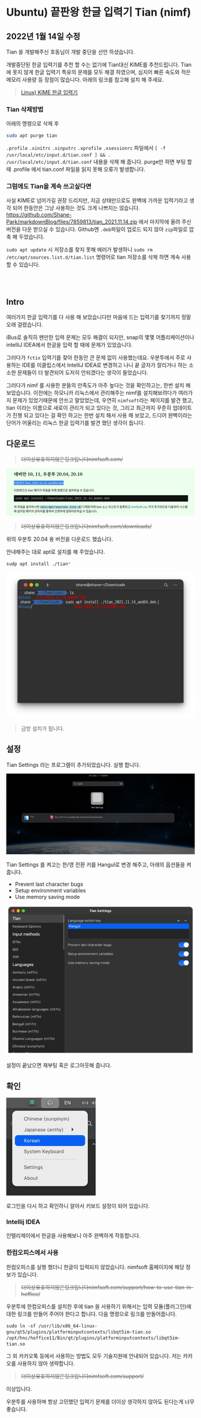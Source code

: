 # Ubuntu) 끝판왕 한글 입력기 Tian (nimf)

## 2022년 1월 14일 수정

Tian 을 개발해주신 호동님이 개발 중단을 선언 하셨습니다.

개발중단된 한글 입력기를 추천 할 수는 없기에 Tian대신 KIME를 추천드립니다. Tian 에 못지 않게 한글 입력기 특유의 문제를 모두 해결 하였으며, 심지어 빠른 속도와 적은 메모리 사용량 등 장점이 많습니다. 아래의 링크를 참고해 설치 해 주세요.

> [Linux) KIME 한글 입력기](https://shanepark.tistory.com/318)

### Tian 삭제방법

아래의 명령으로 삭제 후

```zsh
sudo apt purge tian
```

`.profile` `.xinitrc` `.xinputrc` `.xprofile` `.xsessionrc` 파일에서 `[ -f /usr/local/etc/input.d/tian.conf ] && . /usr/local/etc/input.d/tian.conf` 내용을 삭제 해 줍니다. purge만 하면 부팅 할 때 .profile 에서 tian.conf 파일을 읽지 못해 오류가 발생합니다.

### 그럼에도 Tian을 계속 쓰고싶다면

사실 KIME로 넘어가길 권장 드리지만, 지금 상태만으로도 완벽에 가까운 입력기라고 생각 되어 한동안은 그냥 사용하는 것도 크게 나쁘지는 않습니다. https://github.com/Shane-Park/markdownBlog/files/7859813/tian_2021.11.14.zip 에서 마지막에 올려 주신 버전을 다운 받으실 수 있습니다. Github엔 `.deb`파일이 업로드 되지 않아 `zip`파일로 압축 해 두었습니다. 

`sudo apt update` 시 저장소를 찾지 못해 에러가 발생하니 `sudo rm /etc/apt/sources.list.d/tian.list` 명령어로 tian 저장소를 삭제 하면 계속 사용 할 수 있습니다.

<br><br>

## Intro

여러가지 한글 입력기를 다 사용 해 보았습니다만 마음에 드는 입력기를 찾기까지 정말 오래 걸렸습니다.

iBus로 솔직히 왠만한 입력 문제는 모두 해결이 되지만, snap의 몇몇 어플리케이션이나 intelliJ IDEA에서 한글을 입력 할 때에 문제가 있었습니다.

그러다가 `fctix` 입력기를 찾아 한동안 큰 문제 없이 사용했는데요. 우분투에서 주로 사용하는 IDE를 이클립스에서 IntelliJ IDEA로 변경하고 나니 끝 글자가 잘리거나 하는 소소한 문제들이 더 발견되어 도저히 안되겠다는 생각이 들었습니다.

그러다가 nimf 를 사용한 분들의 만족도가 아주 높다는 것을 확인하고는, 한번 설치 해 보았습니다. 이전에는 하모니카 리눅스에서 관리해주는 nimf를 설치해보려다가 여러가지 문제가 있었기때문에 안쓰고 말았었는데, 우연히 `nimfsoft`라는 페이지를 발견 했고, tian 이라는 이름으로 새로이 관리가 되고 있다는 것, 그리고 최근까지 꾸준히 업데이트가 진행 되고 있다는 걸 확인 하고는 한번 설치 해서 사용 해 보았고, 드디어 완벽이라는 단어가 어울리는 리눅스 한글 입력기를 발견 했단 생각이 듭니다.

## 다운로드

>  ~~더이상유효하지않은링크입니다nimfsoft.com/~~

![image-20211202113721913](https://raw.githubusercontent.com/Shane-Park/mdblog/main/OS/linux/ubuntu/tian.assets/image-20211202114209166.png)

> ~~더이상유효하지않은링크입니다nimfsoft.com/downloads/~~

위의 우분투 20.04 용 버전을 다운로드 했습니다.

안내해주는 대로 apt로 설치를 해 주었습니다.

```zsh
sudp apt install ./tian*
```

![image-20211202113721913](https://raw.githubusercontent.com/Shane-Park/mdblog/main/OS/linux/ubuntu/tian.assets/image-20211202113721913.png)

> 금방 설치가 됩니다.

## 설정

Tian Settings 라는 프로그램이 추가되었습니다. 실행 합니다.

![image-20211202113812265](https://raw.githubusercontent.com/Shane-Park/mdblog/main/OS/linux/ubuntu/tian.assets/image-20211202113812265.png)

Tian Settings 를 켜고는 한/영 전환 키를 Hangul로 변경 해주고, 아래의 옵션들을 켜 줍니다.

- Prevent last character bugs
- Setup environment variables
- Use memory saving mode

![image-20211202113845186](https://raw.githubusercontent.com/Shane-Park/mdblog/main/OS/linux/ubuntu/tian.assets/image-20211202113845186.png)

설정이 끝났으면 재부팅 혹은 로그아웃해 줍니다.

## 확인

![image-20211202114103249](https://raw.githubusercontent.com/Shane-Park/mdblog/main/OS/linux/ubuntu/tian.assets/image-20211202114103249.png)

로그인을 다시 하고 확인하니 알아서 키보드 설정이 되어 있습니다.

### Intellij IDEA

인텔리제이에서 한글을 사용해보니 아주 완벽하게 작동합니다.

### 한컴오피스에서 사용

한컴오피스를 실행 했더니 한글이 입력되지 않았습니다. nimfsoft 홈페이지에 해당 정보가 있습니다.

> ~~더이상유효하지않은링크입니다nimfsoft.com/support/how-to-use-tian-in-hoffice/~~

우분투에 한컴오피스를 설치한 후에 tian 을 사용하기 위해서는 입력 모듈(플러그인)에 대한 링크를 만들어 주어야 한다고 합니다. 다음 명령으로 링크를 만들어줍니다.

```
sudo ln -sf /usr/lib/x86_64-linux-gnu/qt5/plugins/platforminputcontexts/libqt5im-tian.so /opt/hnc/hoffice11/Bin/qt/plugins/platforminputcontexts/libqt5im-tian.so

```

그 외 카카오톡 등에서 사용하는 방법도 모두 기술지원에 안내되어 있습니다. 저는 카카오를 사용하지 않아 생략합니다.

> ~~더이상유효하지않은링크입니다nimfsoft.com/support/~~

이상입니다.

우분투를 사용하며 항상 고민했던 입력기 문제를 더이상 생각하지 않아도 된다는게 너무 좋습니다.

